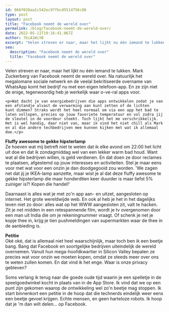 ```yaml
---
id: 066f020aa1c542ec97fbcd5514756c88
type: post
layout: post
title: "Facebook neemt de wereld over"
permalink: /blog/facebook-neemt-de-wereld-over/
date: 2022-05-11T19:16:41.067Z
author: 7biA1WiYB
excerpt: "Velen streven er naar, maar het lijkt nu één iemand te lukken. Mark Zuckerberg van Facebook neemt de wereld over. Na natuurlijk het megalomane sociale netwerk en de veelal bekritiseerde overname van WhatsApp komt het bedrijf nu met een eigen telefoon-app. En ze zijn niet de enige, tegenwoordig heb je werkelijk waar o-ve-ral apps voor.  "
seo:
  description: "Facebook neemt de wereld over"
  title: "Facebook neemt de wereld over"
---
```

Velen streven er naar, maar het lijkt nu één iemand te lukken. Mark Zuckerberg van Facebook neemt de wereld over. Na natuurlijk het megalomane sociale netwerk en de veelal bekritiseerde overname van WhatsApp komt het bedrijf nu met een eigen telefoon-app. En ze zijn niet de enige, tegenwoordig heb je werkelijk waar o-ve-ral apps voor.  

    <p>Wat dacht je van energiebedrijven die apps ontwikkelen zodat je van een afstandje alvast de verwarming aan kunt zetten of de lichten kunt dimmen? Straks wordt het heel normaal om via een app het bad te laten vollopen, precies op jouw favoriete temperatuur en vol zodra jij de sleutel in de voordeur steekt. Toch lijkt het me verschrikkelijk. Het is wel handig, daar niet van, maar ik vind het niet chill als Mark en al die andere techbedrijven mee kunnen kijken met wat ik allemaal doe.</p>
<p><strong>Fluffy awesome te gekke hipsterlamp</strong><br>Ze hoeven wat mij betreft niet te weten dat ik elke avond om 22:00 het licht uit doe en dat ik zondagmiddag wel van een lekker warm bad houd. Want wat al die bedrijven willen, is geld verdienen. En dat doen ze door reclames te plaatsen, afgestemd op jouw interesses en activiteiten. Stel je maar eens voor met wat voor een onzin je dan doodgegooid zou worden. 'We zagen net dat jij je IKEA-lamp aanzette, maar wist je al dat deze fluffy awesome te gekke hipsterlamp die maar honderdtien keer duurder is maar liefst 5% zuiniger is?! Kopen die handel!'</p>
<p>Daarnaast is alles wat je met zo'n app aan- en uitzet, aangesloten op internet. Het grote wereldwijde web. En ook al heb je het in het dagelijks leven niet zo door: alles wat op het WWW aangesloten zit, valt te hacken. Zit je net midden in een retespannende film, wordt je tv overgenomen door een man uit India die om je rekeningnummer vraagt. Of schenk je net je kopje thee in, krijg je tien pushmeldingen van supermarkten waar de thee in de aanbieding is.</p>
<p><strong>Petitie</strong><br>Oké oké, dat is allemaal niet heel waarschijnlijk, maar toch ben ik een beetje bang. Bang dat Facebook en soortgelijke bedrijven uiteindelijk de wereld overnemen. Vanuit hun mega-hoofdkwartier in Silicon Valley bepalen ze precies wat voor onzin we moeten kopen, omdat ze steeds meer over ons te weten zullen komen. En dat vind ik het enge. Waar is onze privacy gebleven? </p>
<p>Soms verlang ik terug naar die goede oude tijd waarin je een spelletje in de speelgoedwinkel kocht in plaats van in de App Store. Ik vind dat we op een punt zijn gekomen waarop de ontwikkeling wel zo'n beetje mag stoppen. Ik start binnenkort een petitie in de hoop dat die technerds eindelijk weer eens een beetje gevoel krijgen. Echte mensen, en geen harteloze robots. Ik hoop dat je 'm dan wilt delen... op Facebook.</p>  
